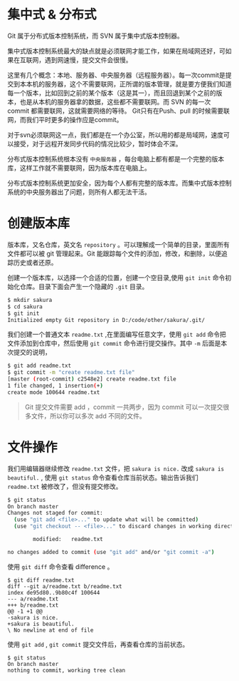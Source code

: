 # 集中式 & 分布式

Git 属于分布式版本控制系统，而 SVN 属于集中式版本控制器。

集中式版本控制系统最大的缺点就是必须联网才能工作，如果在局域网还好，可如果在互联网，遇到网速慢，提交文件会很慢。

这里有几个概念：本地、服务器、中央服务器（远程服务器）。每一次commit是提交到本本机的服务器，这个不需要联网，正所谓的版本管理，就是要方便我们知道每一个版本，比如回到之前的某个版本（这是其一），而且回退到某个之前的版
本，也是从本机的服务器拿的数据，这些都不需要联网。而 SVN 的每一次 commit 都需要联网，这就需要网络的等待。 Git只有在Push、pull 的时候需要联网，而我们平时更多的操作应是commit。

对于svn必须联网这一点，我们都是在一个办公室，所以用的都是局域网，速度可以接受，对于远程开发同步代码的情况比较少，暂时体会不深。

分布式版本控制系统根本没有 `中央服务器` ，每台电脑上都有都是一个完整的版本库，这样工作就不需要联网，因为版本库在电脑上。

分布式版本控制系统更加安全，因为每个人都有完整的版本库。而集中式版本控制系统的中央服务器出了问题，则所有人都无法干活。


# 创建版本库
版本库，又名仓库，英文名 `repository` 。可以理解成一个简单的目录，里面所有文件都可以被 git 管理起来。Git 能跟踪每个文件的添加，修改，和删除，以便追踪历史或者还原。

创建一个版本库，以选择一个合适的位置，创建一个空目录,使用 `git init` 命令初始化仓库。目录下面会产生一个隐藏的 `.git` 目录。
```sh
$ mkdir sakura
$ cd sakura
$ git init
Initialized empty Git repository in D:/code/other/sakura/.git/
```
我们创建一个普通文本 `readme.txt` ,在里面编写任意文字，使用 `git add` 命令把文件添加到仓库中，然后使用 `git commit` 命令进行提交操作。其中 `-m` 后面是本次提交的说明，
```sh
$ git add readme.txt
$ git commit -m "create readme.txt file"
[master (root-commit) c2548e2] create readme.txt file
1 file changed, 1 insertion(+)
create mode 100644 readme.txt
```
> Git 提交文件需要 add ，commit 一共两步，因为 commit 可以一次提交很多文件，所以你可以多次 add 不同的文件。

# 文件操作
我们用编辑器继续修改 `readme.txt` 文件，把 `sakura is nice.` 改成 `sakura is beautiful.` , 使用 `git status` 命令查看仓库当前状态。输出告诉我们 `readme.txt` 被修改了，但没有提交修改。
```sh
$ git status
On branch master
Changes not staged for commit:
  (use "git add <file>..." to update what will be committed)
  (use "git checkout -- <file>..." to discard changes in working directory)

        modified:   readme.txt

no changes added to commit (use "git add" and/or "git commit -a")
```
使用 `git diff` 命令查看 difference 。
```
$ git diff readme.txt
diff --git a/readme.txt b/readme.txt
index de95d80..9b80c4f 100644
--- a/readme.txt
+++ b/readme.txt
@@ -1 +1 @@
-sakura is nice.
+sakura is beautiful.
\ No newline at end of file
```
使用 `git add` , `git commit` 提交文件后，再查看仓库的当前状态。
```
$ git status
On branch master
nothing to commit, working tree clean
```


